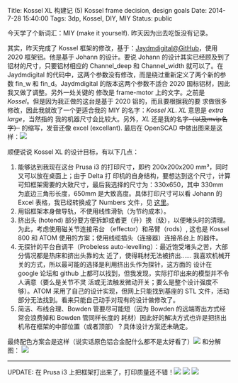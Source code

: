 Title: Kossel XL 构建记 (5) Kossel frame decision, design goals
Date: 2014-7-28 15:40:00
Tags: 3dp, Kossel, DIY, MIY
Status: public

今天学了个新词汇：MIY (make it yourself). 昨天因为出去吃饭没有记录。

其实，昨天完成了 Kossel 框架的修改，基于：[Jaydmdigital@GitHub][1]，使用 2020 框架铝。他是基于
Johann 的设计。要说 Johann 的设计其实已经顾及到了铝材的尺寸，只要铝材相应的 Channel\_deep 和
Channel\_width 就可以了。在 Jaydmdigital 的代码中，这两个参数没有修改，而是绕过重新定义了两个新的参数
fin\_w 和 fin\_d。Jaydmdigital 的版本这两个参数不适合 2020 国标铝材，因此我又做了调整。另外一处关键的
修改是 frame-motor 上的文字。之前是 *Kossel*。但是因为我正做的这台是基于 2020 铝的，而且要根据我的要
求做很多修改，因此我就改了一个更适合我的 MIY 的名字：*Kossel XL*. *XL* 意思是 *extra large*，当然指的
我的机器尺寸会比较大。另外，*XL* 还是我的名字<s>（以及mvip名字）</s> 的缩写，发音还像 excel
(excellant). 最后在 OpenSCAD 中做出图来是这样：![][image-1]

顺便说说 Kossel XL 的设计目标，有以下几点：
1. 能够达到我现在这台 Prusa i3 的打印尺寸，即约 200x200x200 mm³，同时又可以放在桌面上；由于 Delta 打
   印机的自身结构，要想达到这个尺寸，计算可知框架需要的大致尺寸，最后我选择的尺寸为：330x650，其中
   330mm 为底边三角形长度，650mm 是大致高度。具体打印尺寸可以看 Johann 的 Excel 表格，我已经转换成了
   Numbers 文件，见 [这里][2]。
2. 用铝框架本身做导轨，不使用线性滑轨（为节约成本）。
3. 挤出头 (hotend) 部分要方便拆卸或者更（升）换（级），以便堵头时的清理。为此，考虑使用磁关节连接吊台
   （effector）和吊臂（rods）, 这也是 Kossel 800 和 ATOM 使用的方案；使用线缆插头（连接器）连接吊台上
   的器件。
4. 无探针的平台自调平（Probeless auto-levelling）：最近饱受堵头之苦，大部分情况都是热床和挤出头靠的太
   近了，使得耗材无法被挤出…… 我喜欢机械开关的方式，所以最可能的选择是利用挤出头作为探针，这方面的
   设计在 google 论坛和 github 上都可以找到，但我发现，实际打印出来的模型并不令人满意（要么是关节不灵
   活或无法触发微动开关；要么是整个设计强度不够）。ATOM 采用了自己的设计实现，但网上只能找到基座的
   STL 文件，活动部分无法找到。看来只能自己动手对现有的设计做修改了。
5. 简洁、布线合理、Bowden 管要尽可能短（因为 Bowden 的远端寄出方式经常会浪费掉和 Bowden 管同样长度的
   耗材）因此好的解决方式也许是把挤出机吊在框架的中部位置（或者顶部）？具体设计方案还未确定。

最终配色方案会是这样（说实话原色铝合金配什么都不是太好看了）![][image-2] 和分解图： ![][image-3]

---- 
UPDATE: 在 Prusa i3 上把框架打出来了，打印质量还不错！![][image-4] ![][image-5] ![][image-6]

[1]:	https://github.com/Jaydmdigital/Kossel_2020
[2]:	https://www.icloud.com/iw/#numbers/BAL9HuX5gIdmpRTC4FGBLZ4D8AYeCgS0C7CF/Kossel_frame_calculator

[image-1]:	/3DP/_images/frame_motor.png
[image-2]:	/3DP/_images/blueprint.png
[image-3]:	/3DP/_images/blueprint-exploded.png
[image-4]:	/3DP/_images/DSC00379.jpg
[image-5]:	/3DP/_images/DSC00380.jpg
[image-6]:	/3DP/_images/DSC00381.jpg
